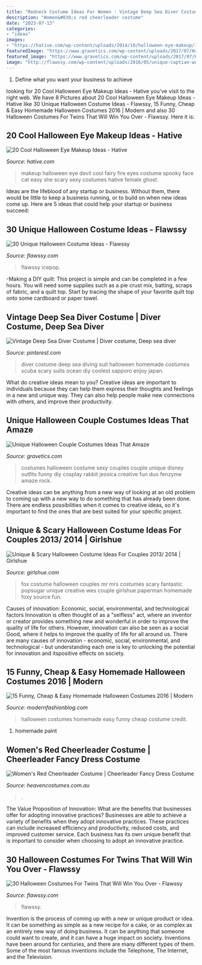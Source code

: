 ```yaml
---
title: "Redneck Costume Ideas For Women : Vintage Deep Sea Diver Costume"
description: "Women&#039;s red cheerleader costume"
date: "2023-07-13"
categories:
- "ideas"
images:
- "https://hative.com/wp-content/uploads/2014/10/halloween-eye-makeup/13-halloween-eye-makeup-ideas.jpg"
featuredImage: "https://www.gravetics.com/wp-content/uploads/2017/07/Halloween-Costumes-Ideas-2017.jpg"
featured_image: "https://www.gravetics.com/wp-content/uploads/2017/07/Halloween-Costumes-Ideas-2017.jpg"
image: "http://flawssy.com/wp-content/uploads/2016/05/unique-captian-women-halloween-costume-1.jpg"
---
```



1. Define what you want your business to achieve 

	

		
looking for 20 Cool Halloween Eye Makeup Ideas - Hative you've visit to the right web. We have 8 Pictures about 20 Cool Halloween Eye Makeup Ideas - Hative like 30 Unique Halloween Costume Ideas - Flawssy, 15 Funny, Cheap &amp; Easy Homemade Halloween Costumes 2016 | Modern and also 30 Halloween Costumes For Twins That Will Win You Over - Flawssy. Here it is:
		
    
## 20 Cool Halloween Eye Makeup Ideas - Hative

<img loading=lazy src="https://hative.com/wp-content/uploads/2014/10/halloween-eye-makeup/13-halloween-eye-makeup-ideas.jpg" onerror="this.onerror=null;this.src='https://tse3.mm.bing.net/th?id=OIP.1W3Lvf96JcjJAJRGQkla6gHaLH&amp;pid=15.1';" alt="20 Cool Halloween Eye Makeup Ideas - Hative">

_Source: hative.com_

>makeup halloween eye devil cool fairy fire eyes costume spooky face cat easy she scary sexy costumes hative female ghost. 

	

Ideas are the lifeblood of any startup or business. Without them, there would be little to keep a business running, or to build on when new ideas come up. Here are 5 ideas that could help your startup or business succeed:

    
## 30 Unique Halloween Costume Ideas - Flawssy

<img loading=lazy src="http://flawssy.com/wp-content/uploads/2016/05/unique-captian-women-halloween-costume-1.jpg" onerror="this.onerror=null;this.src='https://tse1.mm.bing.net/th?id=OIP.Uq4wD1EKPEPA0uU-CfVKqwHaL-&amp;pid=15.1';" alt="30 Unique Halloween Costume Ideas - Flawssy">

_Source: flawssy.com_

>flawssy icepop. 

	

-Making a DIY quilt: This project is simple and can be completed in a few hours. You will need some supplies such as a pie crust mix, batting, scraps of fabric, and a quilt top. Start by tracing the shape of your favorite quilt top onto some cardboard or paper towel.

    
## Vintage Deep Sea Diver Costume | Diver Costume, Deep Sea Diver

<img loading=lazy src="https://i.pinimg.com/736x/48/ea/1c/48ea1c0fd2e6dc9cf0e2a02996b91a06--deep-sea-diver-diving-suit.jpg" onerror="this.onerror=null;this.src='https://tse2.mm.bing.net/th?id=OIP.bMagfoTcpuHMdEyNFzAxEwHaJ7&amp;pid=15.1';" alt="Vintage Deep Sea Diver Costume | Diver costume, Deep sea diver">

_Source: pinterest.com_

>diver costume deep sea diving suit halloween homemade costumes scuba scary suits ocean diy coolest sapporo enjoy japan. 

	

What do creative ideas mean to you?
Creative ideas are important to individuals because they can help them express their thoughts and feelings in a new and unique way. They can also help people make new connections with others, and improve their productivity.

    
## Unique Halloween Couple Costumes Ideas That Amaze

<img loading=lazy src="https://www.gravetics.com/wp-content/uploads/2017/07/Halloween-Costumes-Ideas-2017.jpg" onerror="this.onerror=null;this.src='https://tse4.mm.bing.net/th?id=OIP.nvYQ-l4Gzwj7OW3i01nHywHaLH&amp;pid=15.1';" alt="Unique Halloween Couple Costumes Ideas That Amaze">

_Source: gravetics.com_

>costumes halloween costume sexy couples couple unique disney outfits funny diy cosplay rabbit jessica creative fun duo fenzyme amaze rock. 

	

Creative ideas can be anything from a new way of looking at an old problem to coming up with a new way to do something that has already been done. There are endless possibilities when it comes to creative ideas, so it's important to find the ones that are best suited for your specific project.

    
## Unique &amp; Scary Halloween Costume Ideas For Couples 2013/ 2014 | Girlshue

<img loading=lazy src="https://www.girlshue.com/wp-content/uploads/2016/07/unnamed-file-2451.jpg" onerror="this.onerror=null;this.src='https://tse3.mm.bing.net/th?id=OIP.XAes3A75SJZ8bYBuLAv4dQAAAA&amp;pid=15.1';" alt="Unique &amp; Scary Halloween Costume Ideas For Couples 2013/ 2014 | Girlshue">

_Source: girlshue.com_

>fox costume halloween couples mr mrs costumes scary fantastic popsugar unique creative wes couple girlshue paperman homemade foxy source fun. 

	

Causes of innovation: Economic, social, environmental, and technological factors
Innovation is often thought of as a "selfless" act, where an inventor or creator provides something new and wonderful in order to improve the quality of life for others. However, innovation can also be seen as a social Good, where it helps to improve the quality of life for all around us. There are many causes of innovation - economic, social, environmental, and technological - but understanding each one is key to unlocking the potential for innovation and itspositive effects on society.

    
## 15 Funny, Cheap &amp; Easy Homemade Halloween Costumes 2016 | Modern

<img loading=lazy src="http://modernfashionblog.com/wp-content/uploads/2016/08/15-Funny-Cheap-Easy-Homemade-Halloween-Costumes-2016-9.jpg" onerror="this.onerror=null;this.src='https://tse4.mm.bing.net/th?id=OIP.twPQmTTN4WO_DL2iCh-PxQHaM0&amp;pid=15.1';" alt="15 Funny, Cheap &amp; Easy Homemade Halloween Costumes 2016 | Modern">

_Source: modernfashionblog.com_

>halloween costumes homemade easy funny cheap costume credit. 

	

1. homemade paint

    
## Women&#039;s Red Cheerleader Costume | Cheerleader Fancy Dress Costume

<img loading=lazy src="https://www.heavencostumes.com.au/media/catalog/product/cache/3ca7c4de79fd9294a778cbfdebc9dde4/k/a/kar-1224-classic-red-cheerleader-sexy-women-s-fancy-dress-sports-costume-close-up-image1200.jpg" onerror="this.onerror=null;this.src='https://tse2.mm.bing.net/th?id=OIP.05tAsiL4iYXCU96zGyyWwQHaKA&amp;pid=15.1';" alt="Women&#039;s Red Cheerleader Costume | Cheerleader Fancy Dress Costume">

_Source: heavencostumes.com.au_

>. 

	

The Value Proposition of Innovation: What are the benefits that businesses offer for adopting innovative practices?
Businesses are able to achieve a variety of benefits when they adopt innovative practices. These practices can include increased efficiency and productivity, reduced costs, and improved customer service. Each business has its own unique benefit that is important to consider when choosing to adopt an innovative practice.

    
## 30 Halloween Costumes For Twins That Will Win You Over - Flawssy

<img loading=lazy src="http://flawssy.com/wp-content/uploads/2016/05/Twin-Day-Costume-Ideas-1.jpg" onerror="this.onerror=null;this.src='https://tse1.mm.bing.net/th?id=OIP.hQkHtVgnncx7aJl4-Rl_zQHaJ4&amp;pid=15.1';" alt="30 Halloween Costumes For Twins That Will Win You Over - Flawssy">

_Source: flawssy.com_

>flawssy. 

	

Invention is the process of coming up with a new or unique product or idea. It can be something as simple as a new recipe for a cake, or as complex as an entirely new way of doing business. It can be anything that someone could want to create, and it can have a huge impact on society. Inventions have been around for centuries, and there are many different types of them. Some of the most famous inventions include the Telephone, The Internet, and the Television.


